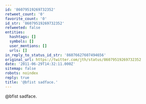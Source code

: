 ```yaml
---
id: '86079519269732352'
retweet_count: '0'
favorite_count: '0'
id_str: '86079519269732352'
retweeted: false
entities:
  hashtags: []
  symbols: []
  user_mentions: []
  urls: []
in_reply_to_status_id_str: '86076627607494656'
original_url: https://twitter.com/jth/status/86079519269732352
date: '2011-06-29T14:32:11.000Z'
sitemap: false
robots: noindex
reply: true
title: '@bfist sadface.'
---
```


@bfist sadface.